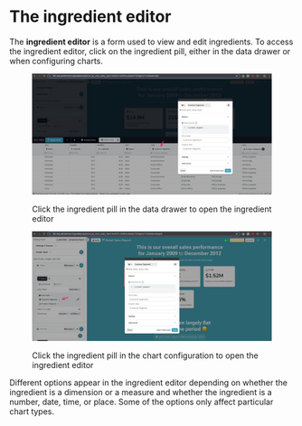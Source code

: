 # The ingredient editor

The **ingredient editor** is a form used to view and edit ingredients. To access the ingredient editor, click on the ingredient pill, either in the data drawer or when configuring charts.&#x20;

<figure><img src="../../../../.gitbook/assets/image (508).png" alt=""><figcaption><p>Click the ingredient pill in the data drawer to open the ingredient editor</p></figcaption></figure>

<figure><img src="../../../../.gitbook/assets/image (509).png" alt=""><figcaption><p>Click the ingredient pill in the chart configuration to open the ingredient editor</p></figcaption></figure>

Different options appear in the ingredient editor depending on whether the ingredient is a dimension or a measure and whether the ingredient is a number, date, time, or place. Some of the options only affect particular chart types.&#x20;
